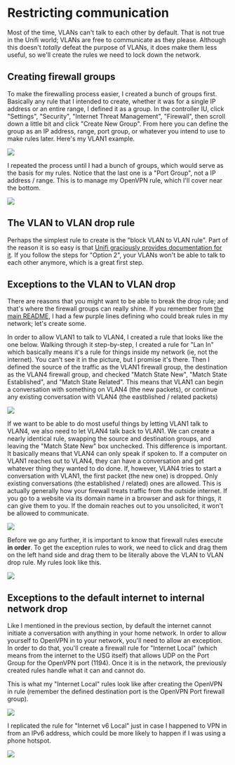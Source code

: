 # Restricting communication


Most of the time, VLANs can't talk to each other by default. That is not true in the Unifi world; VLANs are free to communicate as they please. Although this doesn't *totally* defeat the purpose of VLANs, it does make them less useful, so we'll create the rules we need to lock down the network.


## Creating firewall groups


To make the firewalling process easier, I created a bunch of groups first. Basically any rule that I intended to create, whether it was for a single IP address or an entire range, I defined it as a group. In the controller IU, click "Settings", "Security", "Internet Threat Management", "Firewall", then scroll down a little bit and click "Create New Group". From here you can define the group as an IP address, range, port group, or whatever you intend to use to make rules later. Here's my VLAN1 example.


![](images/example_firewall_group.png)


I repeated the process until I had a bunch of groups, which would serve as the basis for my rules. Notice that the last one is a "Port Group", not a IP address / range. This is to manage my OpenVPN rule, which I'll cover near the bottom.


![](images/firewall_groups.png)


## The VLAN to VLAN drop rule


Perhaps the simplest rule to create is the "block VLAN to VLAN rule". Part of the reason it is so easy is that [Unifi graciously provides documentation for it](https://help.ui.com/hc/en-us/articles/115010254227-UniFi-USG-Firewall-How-to-Disable-InterVLAN-Routing#option%202). If you follow the steps for "Option 2", your VLANs won't be able to talk to each other anymore, which is a great first step.


## Exceptions to the VLAN to VLAN drop


There are reasons that you might want to be able to break the drop rule; and that's where the firewall groups can really shine. If you remember from [the main README](https://github.com/kmanc/unifi_network_setup/blob/master/README.md), I had a few purple lines defining who could break rules in my network; let's create some.


In order to allow VLAN1 to talk to VLAN4, I created a rule that looks like the one below. Walking through it step-by-step, I created a rule for "Lan In" which basically means it's a rule for things inside my network (ie, not the internet). You can't see it in the picture, but I promise it's there. Then I defined the source of the traffic as the VLAN1 firewall group, the destination as the VLAN4 firewall group, and checked "Match State New", "Match State Established", and "Match State Related". This means that VLAN1 can begin a conversation with something on VLAN4 (the new packets), or continue any existing conversation with VLAN4 (the eastblished / related packets)


![](images/example_pinhole_rule.png)


If we want to be able to do most useful things by letting VLAN1 talk to VLAN4, we also need to let VLAN4 talk back to VLAN1. We can create a nearly identical rule, swapping the source and destination groups, and leaving the "Match State New" box unchecked. This difference is important. It basically means that VLAN4 can only speak if spoken to. If a computer on VLAN1 reaches out to VLAN4, they can have a conversation and get whatever thing they wanted to do done. If, however, VLAN4 tries to start a conversation with VLAN1, the first packet (the new one) is dropped. Only existing conversations (the established / related) ones are allowed. This is actually generally how your firewall treats traffic from the outside internet. If you go to a website via its domain name in a browser and ask for things, it can give them to you. If the domain reaches out to you unsolicited, it won't be allowed to communicate.


![](images/example_pinhole_return_rule.png)


Before we go any further, it is important to know that firewall rules execute **in order**. To get the exception rules to work, we need to click and drag them on the left hand side and drag them to be literally above the VLAN to VLAN drop rule. My rules look like this.


![](images/firewall_lan_rules.png)


## Exceptions to the default internet to internal network drop


Like I mentioned in the previous section, by default the internet cannot initiate a conversation with anything in your home network. In order to allow yourself to OpenVPN in to your network, you'll need to allow an exception. In order to do that, you'll create a firewall rule for "Internet Local" (which means from the internet to the USG itself) that allows UDP on the Port Group for the OpenVPN port (1194). Once it is in the network, the previously created rules handle what it can and cannot do. 


This is what my "Internet Local" rules look like after creating the OpenVPN in rule (remember the defined destination port is the OpenVPN Port firewall group).


![](images/firewall_internet_rules.png)


I replicated the rule for "Internet v6 Local" just in case I happened to VPN in from an IPv6 address, which could be more likely to happen if I was using a phone hotspot.


![](images/firewall_internetv6_rules.png)

